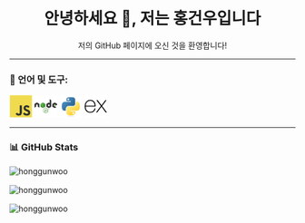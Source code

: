 <h1 align="center">안녕하세요 👋, 저는 홍건우입니다</h1>
<p align="center">저의 GitHub 페이지에 오신 것을 환영합니다!</p>

---

### 🔧 언어 및 도구:
<p align="left"> 
  <img src="https://raw.githubusercontent.com/devicons/devicon/master/icons/javascript/javascript-original.svg" alt="javascript" width="40" height="40"/> 
  <img src="https://raw.githubusercontent.com/devicons/devicon/master/icons/nodejs/nodejs-original-wordmark.svg" alt="nodejs" width="40" height="40"/> 
  <img src="https://raw.githubusercontent.com/devicons/devicon/master/icons/python/python-original.svg" alt="python" width="40" height="40"/> 
  <img src="https://raw.githubusercontent.com/devicons/devicon/master/icons/express/express-original.svg" alt="express" width="40" height="40"/>
</p>

---

### 📊 GitHub Stats  

<p align="left">
  <img align="center" src="https://github-readme-stats.vercel.app/api/top-langs?username=honggunwoo&show_icons=true&locale=en&layout=compact&theme=tokyonight" alt="honggunwoo" />
</p>

<p align="left">
  <img align="center" src="https://github-readme-stats.vercel.app/api?username=honggunwoo&show_icons=true&locale=en&theme=tokyonight" alt="honggunwoo" />
</p>

<p align="left">
  <img align="center" src="https://github-readme-streak-stats.herokuapp.com/?user=honggunwoo&theme=tokyonight" alt="honggunwoo" />
</p>
